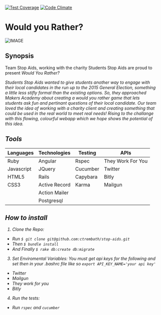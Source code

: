 [![Test Coverage](https://codeclimate.com/github/chandley/stop-aids/badges/coverage.svg)](https://codeclimate.com/github/chandley/stop-aids)
[![Code Climate](https://codeclimate.com/github/chandley/stop-aids/badges/gpa.svg)](https://codeclimate.com/github/chandley/stop-aids)

# Would you Rather?
![IMAGE](app/assets/images/HomePage.png)
## Synopsis

Team Stop Aids, working with the charity Students Stop Aids are proud to present <i>Would You Rather?<i>

Students Stop Aids wanted to give students another way to engage with their local candidates in the run up to the 2015 General Election, something a little less stifly formal than the existing options. So, they approached Makers Academy about creating a would you rather game that lets students ask fun and pertinant questions of their local candidate. 
Our team loved the idea of working with a charity client and creating something that could be used in the real world to meet real needs! Rising to the challange with this flowing, colourful webapp which we hope shows the potential of this idea.



## Tools

| Languages  | Technologies  | Testing  | APIs              |   
|------------|---------------|----------|-------------------|
| Ruby       | Angular       | Rspec    | They Work For You |   
| Javascript | JQuery        | Cucumber | Twitter           |   
| HTML5      | Rails         | Capybara | Bitly             |   
| CSS3       | Active Record | Karma    | Mailgun           |   
|            | Action Mailer |          |                   | 
|            | Postgresql    |          |                   |


## How to install

1. Clone the Repo:
  * Run `$ git clone git@github.com:ctrembath/stop-aids.git`
  * Then `$ bundle install`
  * And Finally `$ rake db:create db:migrate`

3. Set Enviromental Variables:
  You must get api keys for the following and set then in your .bashrc file like so `export API_KEY_NAME='your api key'`
  * Twitter
  * Mailgun
  * They work for you
  * Bitly

4. Run the tests:
  * Run `rspec` and `cucumber`
